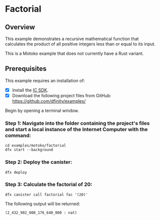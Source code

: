 # Factorial

## Overview

This example demonstrates a recursive mathematical function that calculates the product of all positive integers less than or equal to its input.

This is a Motoko example that does not currently have a Rust variant. 


## Prerequisites
This example requires an installation of:

- [x] Install the [IC SDK](../developer-docs/setup/install/index.mdx).
- [x] Download the following project files from GitHub: https://github.com/dfinity/examples/

Begin by opening a terminal window.

### Step 1: Navigate into the folder containing the project's files and start a local instance of the Internet Computer with the command:

```
cd examples/motoko/factorial
dfx start --background
```

### Step 2: Deploy the canister:

```
dfx deploy
```

### Step 3: Calculate the factorial of 20:

`dfx canister call factorial fac '(20)'`

The following output will be returned: 

```
(2_432_902_008_176_640_000 : nat)
```